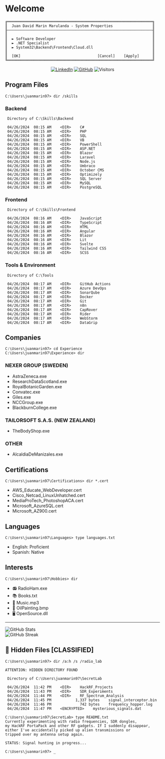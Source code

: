 # Welcome

```
╔══════════════════════════════════════════════════════════════════╗
║  Juan David Marin Marulanda - System Properties                  ║
╟──────────────────────────────────────────────────────────────────╢
║                                                                  ║
║  ► Software Developer                                            ║
║  ► .NET Specialist                                               ║
║  ► System32\Backend\Frontend\Cloud.dll                           ║
║                                                                  ║
║  [OK]                                   [Cancel]    [Apply]      ║
╚══════════════════════════════════════════════════════════════════╝
```

<div align="center">
<a href="https://www.linkedin.com/in/juan-david-marin-marulanda-11ab90246/"><img src="https://img.shields.io/badge/LinkedIn-95B1CE?style=for-the-badge&logo=linkedin&logoColor=black" alt="LinkedIn"></a>
<a href="https://github.com/juanmarin97"><img src="https://img.shields.io/badge/GitHub-C0C0C0?style=for-the-badge&logo=github&logoColor=black" alt="GitHub"></a>
<img src="https://visitor-badge.laobi.icu/badge?page_id=juanmarin97.OptiPlayground" alt="Visitors">
</div>

## Program Files

```
C:\Users\juanmarin97> dir /skills
```

### Backend
```
 Directory of C:\Skills\Backend
 
 04/26/2024  08:15 AM    <DIR>    C#
 04/26/2024  08:15 AM    <DIR>    PHP
 04/26/2024  08:15 AM    <DIR>    SQL
 04/26/2024  08:15 AM    <DIR>    VB
 04/26/2024  08:15 AM    <DIR>    PowerShell
 04/26/2024  08:15 AM    <DIR>    ASP.NET
 04/26/2024  08:15 AM    <DIR>    Blazor
 04/26/2024  08:15 AM    <DIR>    Laravel
 04/26/2024  08:15 AM    <DIR>    Node.js
 04/26/2024  08:15 AM    <DIR>    Umbraco
 04/26/2024  08:15 AM    <DIR>    October CMS
 04/26/2024  08:15 AM    <DIR>    Optimizely
 04/26/2024  08:15 AM    <DIR>    SQL Server
 04/26/2024  08:15 AM    <DIR>    MySQL
 04/26/2024  08:15 AM    <DIR>    PostgreSQL
```

### Frontend
```
 Directory of C:\Skills\Frontend
 
 04/26/2024  08:16 AM    <DIR>    JavaScript
 04/26/2024  08:16 AM    <DIR>    TypeScript
 04/26/2024  08:16 AM    <DIR>    HTML
 04/26/2024  08:16 AM    <DIR>    Angular
 04/26/2024  08:16 AM    <DIR>    Blazor
 04/26/2024  08:16 AM    <DIR>    Lit
 04/26/2024  08:16 AM    <DIR>    Svelte
 04/26/2024  08:16 AM    <DIR>    Tailwind CSS
 04/26/2024  08:16 AM    <DIR>    SCSS
```

### Tools & Environment
```
 Directory of C:\Tools
 
 04/26/2024  08:17 AM    <DIR>    GitHub Actions
 04/26/2024  08:17 AM    <DIR>    Azure DevOps
 04/26/2024  08:17 AM    <DIR>    SonarQube
 04/26/2024  08:17 AM    <DIR>    Docker
 04/26/2024  08:17 AM    <DIR>    Git
 04/26/2024  08:17 AM    <DIR>    n8n
 04/26/2024  08:17 AM    <DIR>    CapRover
 04/26/2024  08:17 AM    <DIR>    Rider
 04/26/2024  08:17 AM    <DIR>    WebStorm
 04/26/2024  08:17 AM    <DIR>    DataGrip
```

## Companies
```
C:\Users\juanmarin97> cd Experience
C:\Users\juanmarin97\Experience> dir
```

### NEXER GROUP (SWEDEN)
- AstraZeneca.exe
- ResearchDataScotland.exe
- RoyalBotanicGarden.exe
- Convatec.exe
- Giles.exe
- NCCGroup.exe
- BlackburnCollege.exe

### TAILORSOFT S.A.S. (NEW ZEALAND)
- TheBodyShop.exe

### OTHER
- AlcaldiaDeManizales.exe

## Certifications
```
C:\Users\juanmarin97\Certifications> dir *.cert
```
- AWS_Educate_WebDeveloper.cert
- Cisco_Netcad_LinuxUnhatched.cert
- MediaProTech_PhotoshopACA.cert
- Microsoft_AzureSQL.cert
- Microsoft_AZ900.cert

## Languages
```
C:\Users\juanmarin97\Languages> type languages.txt
```
- English: Proficient
- Spanish: Native

## Interests
```
C:\Users\juanmarin97\Hobbies> dir
```
- 📻 RadioHam.exe
- 📚 Books.txt
- 🎵 Music.mp3
- 🎨 OilPainting.bmp
- 🖥️ OpenSource.dll

---

<div> <img src="https://github-readme-stats.vercel.app/api?username=juanmarin97&show_icons=true&bg_color=c0c0c0&text_color=000000&title_color=000080&border_color=808080&icon_color=000080&hide_border=false" alt="GitHub Stats"></img> </div> <div> <img src="https://github-readme-streak-stats.herokuapp.com/?user=juanmarin97&background=c0c0c0&border=808080&stroke=808080&ring=000080&fire=000080&currStreakNum=000000&sideNums=000000&currStreakLabel=000080&sideLabels=000080&dates=000000" alt="GitHub Streak"></img> </div>

## 🔐 Hidden Files [CLASSIFIED]
```
C:\Users\juanmarin97> dir /a:h /s /radio_lab

ATTENTION: HIDDEN DIRECTORY FOUND

 Directory of C:\Users\juanmarin97\SecretLab

 04/26/2024  11:42 PM    <DIR>    HackRF_Projects
 04/26/2024  11:43 PM    <DIR>    SDR_Experiments
 04/26/2024  11:44 PM    <DIR>    RF_Spectrum_Analysis
 04/26/2024  11:45 PM           1,337 bytes    signal_interceptor.bin
 04/26/2024  11:46 PM             742 bytes    frequency_hopper.log
 04/26/2024  11:47 PM    <ENCRYPTED>    mysterious_signals.dat

C:\Users\juanmarin97\SecretLab> type README.txt
Currently experimenting with radio frequencies, SDR dongles,
my HackRF PortaPack and other RF gadgets. If I suddenly disappear,
either I've accidentally picked up alien transmissions or
tripped over my antenna setup again.

STATUS: Signal hunting in progress...
```

```
C:\Users\juanmarin97> _
```
